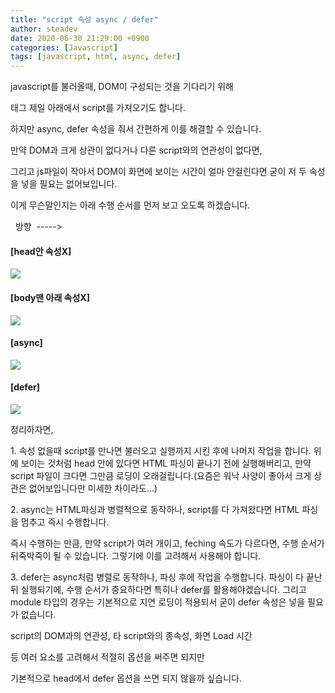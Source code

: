 ```yaml
---
title: "script 속성 async / defer"
author: steadev
date: 2020-06-30 21:29:00 +0900
categories: [Javascript]
tags: [javascript, html, async, defer]
---
```



javascript를 불러올때, DOM이 구성되는 것을 기다리기 위해 

<body> 태그 제일 아래에서 script를 가져오기도 합니다.

하지만 async, defer 속성을 줘서 간편하게 이를 해결할 수 있습니다. 

만약 DOM과 크게 상관이 없다거나 다른 script와의 연관성이 없다면,

그리고 js파일이 작아서 DOM이 화면에 보이는 시간이 얼마 안걸린다면 굳이 저 두 속성을 넣을 필요는 없어보입니다. 

이게 무슨말인지는 아래 수행 순서를 먼저 보고 오도록 하겠습니다.

  방향  -----> 

#### **\[head안 속성X\]**

<img src="https://steadev.github.io/assets/images/js/2020-06-30-1.png">

#### **\[body맨 아래 속성X\]**

<img src="https://steadev.github.io/assets/images/js/2020-06-30-2.png">

#### **\[async\]**

<img src="https://steadev.github.io/assets/images/js/2020-06-30-3.png">

#### **\[defer\]**

<img src="https://steadev.github.io/assets/images/js/2020-06-30-4.png">

정리하자면, 

1\. 속성 없을때 script를 만나면 불러오고 실행까지 시킨 후에 나머지 작업을 합니다. 위에 보이는 것처럼 head 안에 있다면 HTML 파싱이 끝나기 전에 실행해버리고, 만약 script 파일이 크다면 그만큼 로딩이 오래걸립니다.(요즘은 워낙 사양이 좋아서 크게 상관은 없어보입니다만 미세한 차이라도...)

2\. async는 HTML파싱과 병렬적으로 동작하나, script를 다 가져왔다면 HTML 파싱을 멈추고 즉시 수행합니다.

즉시 수행하는 만큼, 만약 script가 여러 개이고, feching 속도가 다르다면, 수행 순서가 뒤죽박죽이 될 수 있습니다. 그렇기에 이를 고려해서 사용해야 합니다.

3\. defer는 async처럼 병렬로 동작하나, 파싱 후에 작업을 수행합니다. 파싱이 다 끝난뒤 실행되기에, 수행 순서가 중요하다면 특히나 defer를 활용해야겠습니다. 그리고 module 타입의 경우는 기본적으로 지연 로딩이 적용되서 굳이 defer 속성은 넣을 필요가 없습니다.

script의 DOM과의 연관성, 타 script와의 종속성, 화면 Load 시간

등 여러 요소를 고려해서 적절히 옵션을 써주면 되지만

기본적으로 head에서 defer 옵션을 쓰면 되지 않을까 싶습니다.
